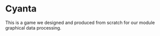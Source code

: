 # Cyanta
This is a game we designed and produced from scratch for our module graphical data processing.
